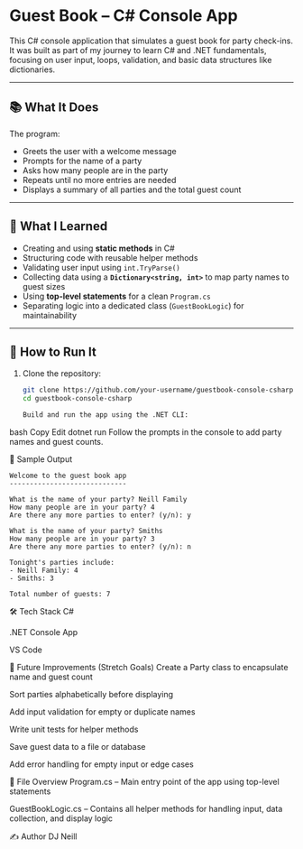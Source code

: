 # Guest Book – C# Console App

This C# console application that simulates a guest book for party check-ins. It was built as part of my journey to learn C# and .NET fundamentals, focusing on user input, loops, validation, and basic data structures like dictionaries.

---

## 📚 What It Does

The program:

- Greets the user with a welcome message
- Prompts for the name of a party
- Asks how many people are in the party
- Repeats until no more entries are needed
- Displays a summary of all parties and the total guest count

---

## 🧠 What I Learned

- Creating and using **static methods** in C#
- Structuring code with reusable helper methods
- Validating user input using `int.TryParse()`
- Collecting data using a **`Dictionary<string, int>`** to map party names to guest sizes
- Using **top-level statements** for a clean `Program.cs`
- Separating logic into a dedicated class (`GuestBookLogic`) for maintainability

---

## 🚀 How to Run It

1. Clone the repository:

   ```bash
   git clone https://github.com/your-username/guestbook-console-csharp.git
   cd guestbook-console-csharp

   Build and run the app using the .NET CLI:
   ```

bash
Copy
Edit
dotnet run
Follow the prompts in the console to add party names and guest counts.

🧩 Sample Output

```
Welcome to the guest book app
-----------------------------

What is the name of your party? Neill Family
How many people are in your party? 4
Are there any more parties to enter? (y/n): y

What is the name of your party? Smiths
How many people are in your party? 3
Are there any more parties to enter? (y/n): n

Tonight's parties include:
- Neill Family: 4
- Smiths: 3

Total number of guests: 7
```

🛠️ Tech Stack
C#

.NET Console App

VS Code

🔄 Future Improvements (Stretch Goals)
Create a Party class to encapsulate name and guest count

Sort parties alphabetically before displaying

Add input validation for empty or duplicate names

Write unit tests for helper methods

Save guest data to a file or database

Add error handling for empty input or edge cases

📂 File Overview
Program.cs – Main entry point of the app using top-level statements

GuestBookLogic.cs – Contains all helper methods for handling input, data collection, and display logic

✍️ Author
DJ Neill
